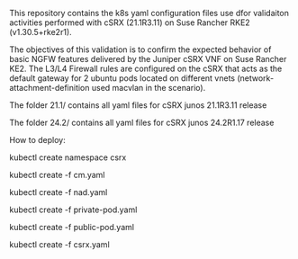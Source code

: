 
This repository contains the k8s yaml configuration files use dfor validaiton activities performed with cSRX (21.1R3.11) on Suse Rancher RKE2 (v1.30.5+rke2r1).

The objectives of this validation is to confirm the expected behavior of basic NGFW features delivered by the Juniper cSRX VNF on Suse Rancher KE2.
The L3/L4 Firewall rules are configured on the cSRX that acts as the default gateway for 2 ubuntu pods located on different vnets (network-attachment-definition used macvlan in the scenario).

The folder 21.1/ contains all yaml files for cSRX junos 21.1R3.11 release

The folder 24.2/ contains all yaml files for cSRX junos 24.2R1.17 release

How to deploy:

kubectl create namespace csrx

kubectl create -f cm.yaml

kubectl create -f nad.yaml

kubectl create -f private-pod.yaml

kubectl create -f public-pod.yaml

kubectl create -f csrx.yaml
 
